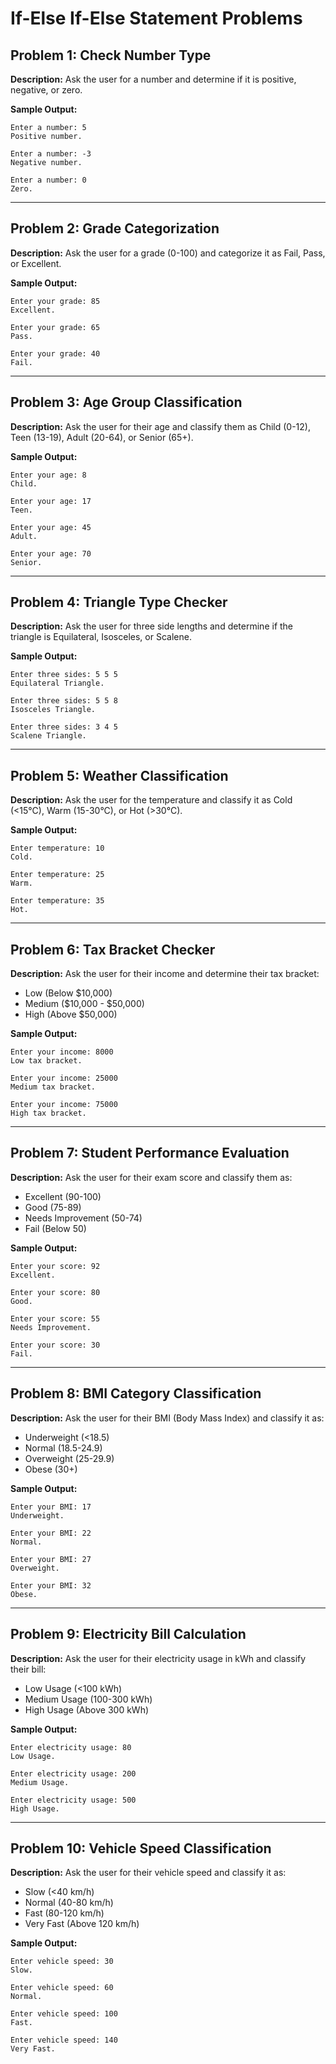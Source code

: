 # If-Else If-Else Statement Problems

## Problem 1: Check Number Type
**Description:**
Ask the user for a number and determine if it is positive, negative, or zero.

**Sample Output:**
```
Enter a number: 5
Positive number.
```
```
Enter a number: -3
Negative number.
```
```
Enter a number: 0
Zero.
```

---

## Problem 2: Grade Categorization
**Description:**
Ask the user for a grade (0-100) and categorize it as Fail, Pass, or Excellent.

**Sample Output:**
```
Enter your grade: 85
Excellent.
```
```
Enter your grade: 65
Pass.
```
```
Enter your grade: 40
Fail.
```

---

## Problem 3: Age Group Classification
**Description:**
Ask the user for their age and classify them as Child (0-12), Teen (13-19), Adult (20-64), or Senior (65+).

**Sample Output:**
```
Enter your age: 8
Child.
```
```
Enter your age: 17
Teen.
```
```
Enter your age: 45
Adult.
```
```
Enter your age: 70
Senior.
```

---

## Problem 4: Triangle Type Checker
**Description:**
Ask the user for three side lengths and determine if the triangle is Equilateral, Isosceles, or Scalene.

**Sample Output:**
```
Enter three sides: 5 5 5
Equilateral Triangle.
```
```
Enter three sides: 5 5 8
Isosceles Triangle.
```
```
Enter three sides: 3 4 5
Scalene Triangle.
```

---

## Problem 5: Weather Classification
**Description:**
Ask the user for the temperature and classify it as Cold (<15°C), Warm (15-30°C), or Hot (>30°C).

**Sample Output:**
```
Enter temperature: 10
Cold.
```
```
Enter temperature: 25
Warm.
```
```
Enter temperature: 35
Hot.
```

---

## Problem 6: Tax Bracket Checker
**Description:**
Ask the user for their income and determine their tax bracket:
- Low (Below $10,000)
- Medium ($10,000 - $50,000)
- High (Above $50,000)

**Sample Output:**
```
Enter your income: 8000
Low tax bracket.
```
```
Enter your income: 25000
Medium tax bracket.
```
```
Enter your income: 75000
High tax bracket.
```

---

## Problem 7: Student Performance Evaluation
**Description:**
Ask the user for their exam score and classify them as:
- Excellent (90-100)
- Good (75-89)
- Needs Improvement (50-74)
- Fail (Below 50)

**Sample Output:**
```
Enter your score: 92
Excellent.
```
```
Enter your score: 80
Good.
```
```
Enter your score: 55
Needs Improvement.
```
```
Enter your score: 30
Fail.
```

---

## Problem 8: BMI Category Classification
**Description:**
Ask the user for their BMI (Body Mass Index) and classify it as:
- Underweight (<18.5)
- Normal (18.5-24.9)
- Overweight (25-29.9)
- Obese (30+)

**Sample Output:**
```
Enter your BMI: 17
Underweight.
```
```
Enter your BMI: 22
Normal.
```
```
Enter your BMI: 27
Overweight.
```
```
Enter your BMI: 32
Obese.
```

---

## Problem 9: Electricity Bill Calculation
**Description:**
Ask the user for their electricity usage in kWh and classify their bill:
- Low Usage (<100 kWh)
- Medium Usage (100-300 kWh)
- High Usage (Above 300 kWh)

**Sample Output:**
```
Enter electricity usage: 80
Low Usage.
```
```
Enter electricity usage: 200
Medium Usage.
```
```
Enter electricity usage: 500
High Usage.
```

---

## Problem 10: Vehicle Speed Classification
**Description:**
Ask the user for their vehicle speed and classify it as:
- Slow (<40 km/h)
- Normal (40-80 km/h)
- Fast (80-120 km/h)
- Very Fast (Above 120 km/h)

**Sample Output:**
```
Enter vehicle speed: 30
Slow.
```
```
Enter vehicle speed: 60
Normal.
```
```
Enter vehicle speed: 100
Fast.
```
```
Enter vehicle speed: 140
Very Fast.
```

